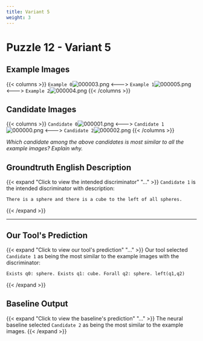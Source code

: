 ```yaml
---
title: Variant 5
weight: 3
---
```


# Puzzle 12 - Variant 5

## Example Images
{{< columns >}}
`Example 0`![000003.png](/clevr-variants/aphaeresis/fovariant-5/render/images/CLEVR_val_000003.png)
<--->
`Example 1`![000005.png](/clevr-variants/aphaeresis/fovariant-5/render/images/CLEVR_val_000005.png)
<--->
`Example 2`![000004.png](/clevr-variants/aphaeresis/fovariant-5/render/images/CLEVR_val_000004.png)
{{< /columns >}}

## Candidate Images
{{< columns >}}
`Candidate 0`![000001.png](/clevr-variants/aphaeresis/fovariant-5/render/images/CLEVR_val_000001.png)
<--->
`Candidate 1`![000000.png](/clevr-variants/aphaeresis/fovariant-5/render/images/CLEVR_val_000000.png)
<--->
`Candidate 2`![000002.png](/clevr-variants/aphaeresis/fovariant-5/render/images/CLEVR_val_000002.png)
{{< /columns >}}

*Which candidate among the above candidates is most similar to all the example images? Explain why.*

## Groundtruth English Description

{{< expand "Click to view the intended discriminator" "..." >}}
`Candidate 1` is the intended discriminator with description:
```plaintext 
There is a sphere and there is a cube to the left of all spheres.
```
{{< /expand >}}

---



## Our Tool's Prediction

{{< expand "Click to view our tool's prediction" "..." >}}
Our tool selected `Candidate 1` as being the most similar to the example images with the discriminator:
```plaintext
Exists q0: sphere. Exists q1: cube. Forall q2: sphere. left(q1,q2)
```
{{< /expand >}}



## Baseline Output

{{< expand "Click to view the baseline's prediction" "..." >}}
The neural baseline selected `Candidate 2` as being the most similar to the example images.
{{< /expand >}}


